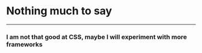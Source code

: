 # Nothing much to say
<hr>

### I am not that good at CSS, maybe I will experiment with more frameworks 
